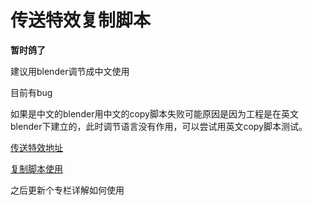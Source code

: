 # 传送特效复制脚本

**暂时鸽了** 

建议用blender调节成中文使用

目前有bug

如果是中文的blender用中文的copy脚本失败可能原因是因为工程是在英文blender下建立的，此时调节语言没有作用，可以尝试用英文copy脚本测试。

[传送特效地址](https://www.bilibili.com/video/BV1hb4y1p7uj/)

[复制脚本使用](https://www.bilibili.com/video/BV1x5411172i?spm_id_from=333.999.0.0)

之后更新个专栏详解如何使用


